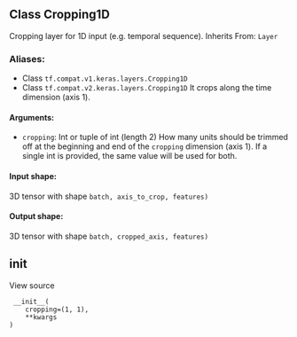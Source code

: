 ## Class Cropping1D
Cropping layer for 1D input (e.g. temporal sequence).
Inherits From: `Layer`
### Aliases:
- Class `tf.compat.v1.keras.layers.Cropping1D`
- Class `tf.compat.v2.keras.layers.Cropping1D`
It crops along the time dimension (axis 1).
#### Arguments:
- `cropping`: Int or tuple of int (length 2) How many units should be trimmed off at the beginning and end of the `cropping` dimension (axis 1). If a single int is provided, the same value will be used for both.
#### Input shape:
3D tensor with shape `batch, axis_to_crop, features)`
#### Output shape:
3D tensor with shape `batch, cropped_axis, features)`
## __init__
View source

```
 __init__(
    cropping=(1, 1),
    **kwargs
)
```
